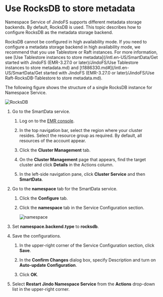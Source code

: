 # Use RocksDB to store metadata

Namespace Service of JindoFS supports different metadata storage backends. By default, RocksDB is used. This topic describes how to configure RocksDB as the metadata storage backend.

RocksDB cannot be configured in high availability mode. If you need to configure a metadata storage backend in high availability mode, we recommend that you use Tablestore or Raft instances. For more information, see [Use Tablestore instances to store metadata](/intl.en-US/SmartData/Get started with JindoFS (EMR-3.27.0 or later)/JindoFS/Use Tablestore instances to store metadata.md) and [t1886330.md\#](/intl.en-US/SmartData/Get started with JindoFS (EMR-3.27.0 or later)/JindoFS/Use Raft-RocksDB-Tablestore to store metadata.md).

The following figure shows the structure of a single RocksDB instance for Namespace Service.

![RocksDB](https://static-aliyun-doc.oss-cn-hangzhou.aliyuncs.com/assets/img/en-US/0907409951/p102002.png)

1.  Go to the SmartData service.

    1.  Log on to the [EMR console](https://emr.console.aliyun.com/).

    2.  In the top navigation bar, select the region where your cluster resides. Select the resource group as required. By default, all resources of the account appear.

    3.  Click the **Cluster Management** tab.

    4.  On the **Cluster Management** page that appears, find the target cluster and click **Details** in the Actions column.

    5.  In the left-side navigation pane, click **Cluster Service** and then **SmartData**.

2.  Go to the **namespace** tab for the SmartData service.

    1.  Click the **Configure** tab.

    2.  Click the **namespace** tab in the Service Configuration section.

        ![namespace](https://static-aliyun-doc.oss-cn-hangzhou.aliyuncs.com/assets/img/en-US/2819013061/p161094.png)

3.  Set **namespace.backend.type** to **rocksdb**.

4.  Save the configurations.

    1.  In the upper-right corner of the Service Configuration section, click **Save**.

    2.  In the **Confirm Changes** dialog box, specify Description and turn on **Auto-update Configuration**.

    3.  Click **OK**.

5.  Select **Restart Jindo Namespace Service** from the **Actions** drop-down list in the upper-right corner.



